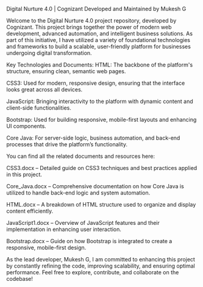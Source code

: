 Digital Nurture 4.0 | Cognizant
Developed and Maintained by Mukesh G

Welcome to the Digital Nurture 4.0 project repository, developed by Cognizant. This project brings together the power of modern web development, advanced automation, and intelligent business solutions. As part of this initiative, I have utilized a variety of foundational technologies and frameworks to build a scalable, user-friendly platform for businesses undergoing digital transformation.

Key Technologies and Documents:
HTML: The backbone of the platform's structure, ensuring clean, semantic web pages.

CSS3: Used for modern, responsive design, ensuring that the interface looks great across all devices.

JavaScript: Bringing interactivity to the platform with dynamic content and client-side functionalities.

Bootstrap: Used for building responsive, mobile-first layouts and enhancing UI components.

Core Java: For server-side logic, business automation, and back-end processes that drive the platform’s functionality.

You can find all the related documents and resources here:

CSS3.docx – Detailed guide on CSS3 techniques and best practices applied in this project.

Core_Java.docx – Comprehensive documentation on how Core Java is utilized to handle back-end logic and system automation.

HTML.docx – A breakdown of HTML structure used to organize and display content efficiently.

JavaScript1.docx – Overview of JavaScript features and their implementation in enhancing user interaction.

Bootstrap.docx – Guide on how Bootstrap is integrated to create a responsive, mobile-first design.

As the lead developer, Mukesh G, I am committed to enhancing this project by constantly refining the code, improving scalability, and ensuring optimal performance. Feel free to explore, contribute, and collaborate on the codebase!
